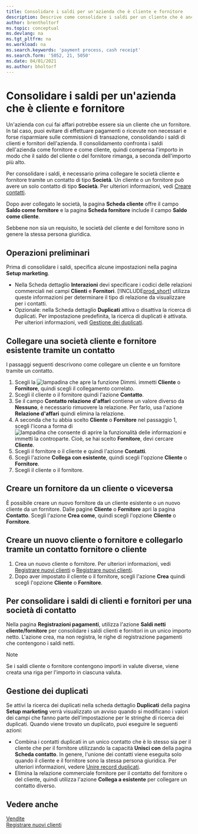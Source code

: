 ```yaml
---
title: Consolidare i saldi per un'azienda che è cliente e fornitore
description: Descrive come consolidare i saldi per un cliente che è anche un fornitore.
author: brentholtorf
ms.topic: conceptual
ms.devlang: na
ms.tgt_pltfrm: na
ms.workload: na
ms.search.keywords: 'payment process, cash receipt'
ms.search.form: '5052, 21, 5050'
ms.date: 04/01/2021
ms.author: bholtorf
---
```

# <a name="consolidate-balances-for-a-company-that-is-a-customer-and-a-vendor"></a><a name="consolidate-balances-for-a-company-that-is-a-customer-and-a-vendor"></a>Consolidare i saldi per un'azienda che è cliente e fornitore
Un'azienda con cui fai affari potrebbe essere sia un cliente che un fornitore. In tal caso, puoi evitare di effettuare pagamenti o ricevute non necessari e forse risparmiare sulle commissioni di transazione, consolidando i saldi di clienti e fornitori dell'azienda. Il consolidamento confronta i saldi dell'azienda come fornitore e come cliente, quindi compensa l'importo in modo che il saldo del cliente o del fornitore rimanga, a seconda dell'importo più alto. 

Per consolidare i saldi, è necessario prima collegare le società cliente e fornitore tramite un contatto di tipo **Società**. Un cliente o un fornitore può avere un solo contatto di tipo **Società**. Per ulteriori informazioni, vedi [Creare contatti](marketing-create-contact-companies.md).

Dopo aver collegato le società, la pagina **Scheda cliente** offre il campo **Saldo come fornitore** e la pagina **Scheda fornitore** include il campo **Saldo come cliente**.

Sebbene non sia un requisito, le società del cliente e del fornitore sono in genere la stessa persona giuridica. 

## <a name="before-you-start"></a><a name="before-you-start"></a>Operazioni preliminari
Prima di consolidare i saldi, specifica alcune impostazioni nella pagina **Setup marketing**. 

* Nella Scheda dettaglio **Interazioni** devi specificare i codici delle relazioni commerciali nei campi **Clienti** e **Fornitori**. [!INCLUDE[prod_short](includes/prod_short.md)] utilizza queste informazioni per determinare il tipo di relazione da visualizzare per i contatti. 
* Opzionale: nella Scheda dettaglio **Duplicati** attiva o disattiva la ricerca di duplicati. Per impostazione predefinita, la ricerca di duplicati è attivata. Per ulteriori informazioni, vedi [Gestione dei duplicati](#handling-duplicates). 

## <a name="link-an-existing-customer-and-vendor-company-thorough-a-contact"></a><a name="link-an-existing-customer-and-vendor-company-thorough-a-contact"></a>Collegare una società cliente e fornitore esistente tramite un contatto
I passaggi seguenti descrivono come collegare un cliente e un fornitore tramite un contatto.

1. Scegli la ![lampadina che apre la funzione Dimmi.](media/ui-search/search_small.png "Dimmi cosa vuoi fare") immetti **Cliente** o **Fornitore**, quindi scegli il collegamento correlato.
2. Scegli il cliente o il fornitore quindi l'azione **Contatto**.
3. Se il campo **Contatto relazione d'affari** contiene un valore diverso da **Nessuno**, è necessario rimuovere la relazione. Per farlo, usa l'azione **Relazione d'affari** quindi elimina la relazione. 
4. A seconda che tu abbia scelto **Cliente** o **Fornitore** nel passaggio 1, scegli l'icona a forma di ![lampadina che consente di aprire la funzionalità delle informazioni](media/ui-search/search_small.png "Dimmi cosa vuoi fare") e immetti la controparte. Cioè, se hai scelto **Fornitore**, devi cercare **Cliente**.
5. Scegli il fornitore o il cliente e quindi l'azione **Contatti**.
6. Scegli l'azione **Collega con esistente**, quindi scegli l'opzione **Cliente** o **Fornitore**.
7. Scegli il cliente o il fornitore.

## <a name="create-a-vendor-from-a-customer-or-vice-versa"></a><a name="create-a-vendor-from-a-customer-or-vice-versa"></a>Creare un fornitore da un cliente o viceversa
È possibile creare un nuovo fornitore da un cliente esistente o un nuovo cliente da un fornitore. Dalle pagine **Cliente** o **Fornitore** apri la pagina **Contatto**. Scegli l'azione **Crea come**, quindi scegli l'opzione **Cliente** o **Fornitore**. 

## <a name="create-a-new-customer-or-vendor-and-link-them-through-a-vendor-or-customer-contact"></a><a name="create-a-new-customer-or-vendor-and-link-them-through-a-vendor-or-customer-contact"></a>Creare un nuovo cliente o fornitore e collegarlo tramite un contatto fornitore o cliente
1. Crea un nuovo cliente o fornitore. Per ulteriori informazioni, vedi [Registrare nuovi clienti](sales-how-register-new-customers.md) o [Registrare nuovi clienti](sales-how-register-new-customers.md).
2. Dopo aver impostato il cliente o il fornitore, scegli l'azione **Crea** quindi scegli l'opzione **Cliente** o **Fornitore**. 

## <a name="to-consolidate-the-customer-and-vendor-balances-for-a-contact-company"></a><a name="to-consolidate-the-customer-and-vendor-balances-for-a-contact-company"></a>Per consolidare i saldi di clienti e fornitori per una società di contatto
Nella pagina **Registrazioni pagamenti**, utilizza l'azione **Saldi netti cliente/fornitore** per consolidare i saldi clienti e fornitori in un unico importo netto. L'azione crea, ma non registra, le righe di registrazione pagamenti che contengono i saldi netti.

> [!NOTE]
> Se i saldi cliente o fornitore contengono importi in valute diverse, viene creata una riga per l'importo in ciascuna valuta.

## <a name="handling-duplicates"></a><a name="handling-duplicates"></a>Gestione dei duplicati
Se attivi la ricerca dei duplicati nella scheda dettaglio **Duplicati** della pagina **Setup marketing** verrà visualizzato un avviso quando si modificano i valori dei campi che fanno parte dell'impostazione per le stringhe di ricerca dei duplicati. Quando viene trovato un duplicato, puoi eseguire le seguenti azioni:

* Combina i contatti duplicati in un unico contatto che è lo stesso sia per il cliente che per il fornitore utilizzando la capacità **Unisci con** della pagina **Scheda contatto**. In genere, l'unione dei contatti viene eseguita solo quando il cliente e il fornitore sono la stessa persona giuridica. Per ulteriori informazioni, vedere [Unire record duplicati](sales-how-merge-duplicate-records.md). 
* Elimina la relazione commerciale fornitore per il contatto del fornitore o del cliente, quindi utilizza l'azione **Collega a esistente** per collegare un contatto diverso.    

## <a name="see-also"></a><a name="see-also"></a>Vedere anche
[Vendite](sales-manage-sales.md)  
[Registrare nuovi clienti](sales-how-register-new-customers.md)  
